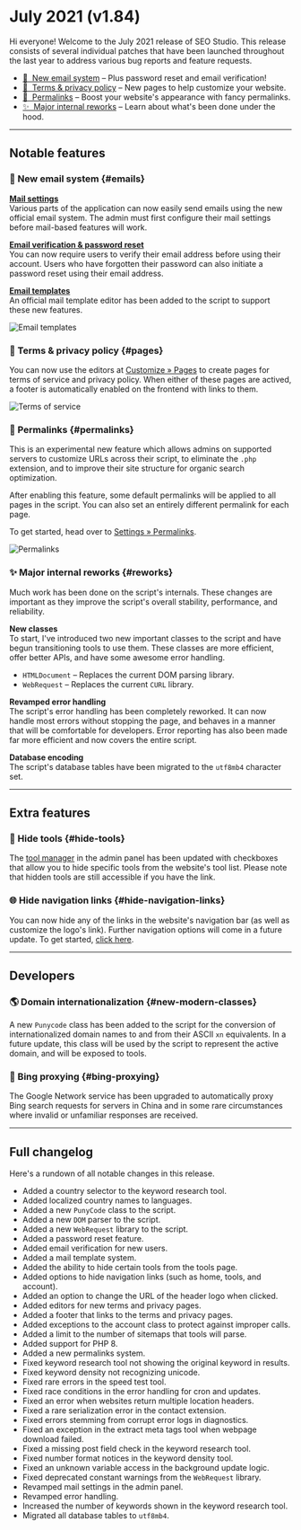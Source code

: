 # July 2021 (v1.84)

Hi everyone! Welcome to the July 2021 release of SEO Studio. This release consists of several individual patches that
have been launched throughout the last year to address various bug reports and feature requests.

- [📧&nbsp; New email system](#emails) – Plus password reset and email verification!
- [📰&nbsp; Terms & privacy policy](#pages) – New pages to help customize your website.
- [🚀&nbsp; Permalinks](#permalinks) – Boost your website's appearance with fancy permalinks.
- [✨&nbsp; Major internal reworks](#reworks) – Learn about what's been done under the hood.

---

## Notable features

### 📧 New email system {#emails}

[**Mail settings**](settings/mail.php)<br>
Various parts of the application can now easily send emails using the new official email system. The admin must first
configure their mail settings before mail-based features will work.

[**Email verification & password reset**](settings/accounts.php)<br>
You can now require users to verify their email address before using their account. Users who have forgotten their
password can also initiate a password reset using their email address.

[**Email templates**](settings/email-templates.php)<br>
An official mail template editor has been added to the script to support these new features.

![Email templates](/release/mail-templates.png)


### 📰 Terms & privacy policy {#pages}

You can now use the editors at [Customize &raquo; Pages](pages.php) to create pages for terms of service and privacy
policy. When either of these pages are actived, a footer is automatically enabled on the frontend with links to them.

![Terms of service](/release/terms.png)


### 🚀 Permalinks {#permalinks}

This is an experimental new feature which allows admins on supported servers to customize URLs across their script,
to eliminate the `.php` extension, and to improve their site structure for organic search optimization.

After enabling this feature, some default permalinks will be applied to all pages in the script. You can also set
an entirely different permalink for each page.

To get started, head over to [Settings &raquo; Permalinks](settings/permalinks.php).

![Permalinks](/release/permalinks.png)

### ✨ Major internal reworks {#reworks}

Much work has been done on the script's internals. These changes are important as they improve the script's overall
stability, performance, and reliability.

**New classes**<br>
To start, I've introduced two new important classes to the script and have begun transitioning tools to use them. These
classes are more efficient, offer better APIs, and have some awesome error handling.

- `HTMLDocument` – Replaces the current DOM parsing library.
- `WebRequest` – Replaces the current `CURL` library.

**Revamped error handling**<br>
The script's error handling has been completely reworked. It can now handle most errors without stopping the page,
and behaves in a manner that will be comfortable for developers. Error reporting has also been made far more efficient
and now covers the entire script.

**Database encoding**<br>
The script's database tables have been migrated to the `utf8mb4` character set.

---

## Extra features

### 👀 Hide tools {#hide-tools}

The [tool manager](tools.php) in the admin panel has been updated with checkboxes that allow you to hide specific tools
from the website's tool list. Please note that hidden tools are still accessible if you have the link.

### 🌐 Hide navigation links {#hide-navigation-links}

You can now hide any of the links in the website's navigation bar (as well as customize the logo's link). Further
navigation options will come in a future update. To get started, [click here](settings/navigation.php).

---

## Developers

### 🌎 Domain internationalization {#new-modern-classes}

A new `Punycode` class has been added to the script for the conversion of internationalized domain names to and from
their ASCII `xn` equivalents. In a future update, this class will be used by the script to represent the active
domain, and will be exposed to tools.

### 🔎 Bing proxying {#bing-proxying}

The Google Network service has been upgraded to automatically proxy Bing search requests for servers in China and in
some rare circumstances where invalid or unfamiliar responses are received.

---

## Full changelog

Here's a rundown of all notable changes in this release.

- Added a country selector to the keyword research tool.
- Added localized country names to languages.
- Added a new `PunyCode` class to the script.
- Added a new `DOM` parser to the script.
- Added a new `WebRequest` library to the script.
- Added a password reset feature.
- Added email verification for new users.
- Added a mail template system.
- Added the ability to hide certain tools from the tools page.
- Added options to hide navigation links (such as home, tools, and account).
- Added an option to change the URL of the header logo when clicked.
- Added editors for new terms and privacy pages.
- Added a footer that links to the terms and privacy pages.
- Added exceptions to the account class to protect against improper calls.
- Added a limit to the number of sitemaps that tools will parse.
- Added support for PHP 8.
- Added a new permalinks system.
- Fixed keyword research tool not showing the original keyword in results.
- Fixed keyword density not recognizing unicode.
- Fixed rare errors in the speed test tool.
- Fixed race conditions in the error handling for cron and updates.
- Fixed an error when websites return multiple location headers.
- Fixed a rare serialization error in the contact extension.
- Fixed errors stemming from corrupt error logs in diagnostics.
- Fixed an exception in the extract meta tags tool when webpage download failed.
- Fixed a missing post field check in the keyword research tool.
- Fixed number format notices in the keyword density tool.
- Fixed an unknown variable access in the background update logic.
- Fixed deprecated constant warnings from the `WebRequest` library.
- Revamped mail settings in the admin panel.
- Revamped error handling.
- Increased the number of keywords shown in the keyword research tool.
- Migrated all database tables to `utf8mb4`.
